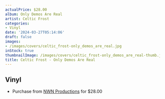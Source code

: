 ```yaml
---
actualPrice: $28.00
album: Only Demos Are Real
artist: Celtic Frost
categories:
- Vinyl
date: '2024-03-27T05:14:06'
draft: false
images:
- /images/covers/celtic_frost-only_demos_are_real.jpg
inStock: true
thumbnailImage: /images/covers/celtic_frost-only_demos_are_real-thumb.jpg
title: Celtic Frost - Only Demos Are Real
---
```


## Vinyl
* Purchase from [NWN Productions](http://shop.nwnprod.com/index.php?route=product/product&path=75&product_id=48728&sort=pd.name&order=ASC) for $28.00
